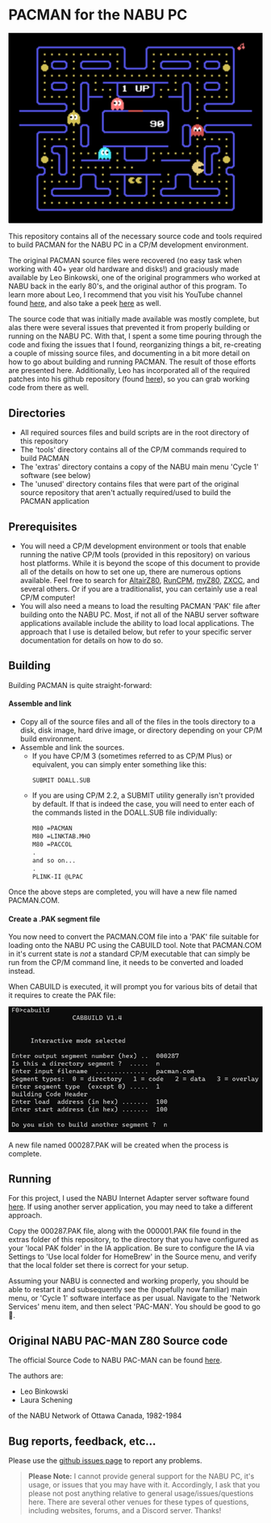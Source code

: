 # PACMAN for the NABU PC
 

![PAC-MAN](/assets/images/pacman_1.jpg)
 
 
This repository contains all of the necessary source code and tools required to build PACMAN for the NABU PC in a CP/M development environment. 

The original PACMAN source files were recovered (no easy task when working with 40+ year old hardware and disks!) and graciously made available by Leo Binkowski, one of the original programmers who worked at NABU back in the early 80's, and the original author of this program. To learn more about Leo, I recommend that you visit his YouTube channel found [here](https://www.youtube.com/@leo.binkowski), and also take a peek [here](https://nabu.ca/leo-s-tales) as well.

The source code that was initially made available was mostly complete, but alas there were several issues that prevented it from properly building or running on the NABU PC. With that, I spent a some time pouring through the code and fixing the issues that I found, reorganizing things a bit, re-creating a couple of missing source files, and documenting in a bit more detail on how to go about building and running PACMAN. The result of those efforts are presented here. Additionally, Leo has incorporated all of the required patches into his github repository (found [here](https://github.com/LeoBinkowski/NABU/tree/main)), so you can grab working code from there as well.

 
## Directories

- All required sources files and build scripts are in the root directory of this repository
- The 'tools' directory contains all of the CP/M commands required to build PACMAN
- The 'extras' directory contains a copy of the NABU main menu 'Cycle 1' software (see below)
- The 'unused' directory contains files that were part of the original source repository that aren't actually required/used to build the PACMAN application

 
## Prerequisites

* You will need a CP/M development environment or tools that enable running the native CP/M tools (provided in this repository) on various host platforms. While it is beyond the scope of this document to provide all of the details on how to set one up, there are numerous options available. Feel free to search for [AltairZ80](https://schorn.ch/altair.html), [RunCPM](https://github.com/MockbaTheBorg/RunCPM), [myZ80](http://www.z80.eu/myz80cpm.html), [ZXCC](https://www.seasip.info/Unix/Zxcc/), and several others. Or if you are a traditionalist, you can certainly use a real CP/M computer!
* You will also need a means to load the resulting PACMAN 'PAK' file after building onto the NABU PC. Most, if not all of the NABU server software applications available include the ability to load local applications. The approach that I use is detailed below, but refer to your specific server documentation for details on how to do so.

 
## Building

Building PACMAN is quite straight-forward:

#### Assemble and link

* Copy all of the source files and all of the files in the tools directory to a disk, disk image, hard drive image, or directory depending on your CP/M build environment.
* Assemble and link the sources.
	- If you have CP/M 3 (sometimes referred to as CP/M Plus) or equivalent, you can simply enter something like this:
      ```
      SUBMIT DOALL.SUB
      ```
	- If you are using CP/M 2.2, a SUBMIT utility generally isn't provided by default. If that is indeed the case, you will need to enter each of the commands listed in the DOALL.SUB file individually:
      ```
      M80 =PACMAN
      M80 =LINKTAB.MHO
      M80 =PACCOL
      .
      and so on...
      .
      PLINK-II @LPAC
      ```

Once the above steps are completed, you will have a new file named PACMAN.COM.

 
#### Create a .PAK segment file

You now need to convert the PACMAN.COM file into a 'PAK' file suitable for loading onto the NABU PC using the CABUILD tool. Note that PACMAN.COM in it's current state is *not* a standard CP/M executable that can simply be run from the CP/M command line, it needs to be converted and loaded instead.

When CABUILD is executed, it will prompt you for various bits of detail that it requires to create the PAK file:

 
![CABUILD.COM](/assets/images/cabuild.jpg)
 

A new file named 000287.PAK will be created when the process is complete.

 
## Running

For this project, I used the NABU Internet Adapter server software found [here](https://nabu.ca/downloads-nabu-internet-adapter). If using another server application, you may need to take a different approach.

Copy the 000287.PAK file, along with the 000001.PAK file found in the extras folder of this repository, to the directory that you have configured as your 'local PAK folder' in the IA application. Be sure to configure the IA via Settings to 'Use local folder for HomeBrew' in the Source menu, and verify that the local folder set there is correct for your setup.

Assuming your NABU is connected and working properly, you should be able to restart it and subsequently see the (hopefully now familiar) main menu, or 'Cycle 1' software interface as per usual. Navigate to the 'Network Services' menu item, and then select 'PAC-MAN'. You should be good to go :slightly_smiling_face:.

 
## Original NABU PAC-MAN Z80 Source code

The official Source Code to NABU PAC-MAN can be found [here](https://github.com/LeoBinkowski/NABU/tree/main).

The authors are:

- Leo Binkowski
- Laura Schening

of the NABU Network of Ottawa Canada, 1982-1984

 
## Bug reports, feedback, etc...

Please use the [github issues page](https://github.com/labomb/NABU_PC_PACMAN/issues) to report any problems.

>**Please Note:**
 I cannot provide general support for the NABU PC, it's usage, or issues that you may have with it. Accordingly, I ask that you please not post anything relative to general usage/issues/questions here. There are several other venues for these types of questions, including websites, forums, and a Discord server. Thanks!
 
